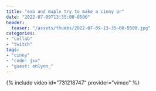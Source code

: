 ```yaml
---
title: "exo and maple try to make a cinny pr"
date: "2022-07-09T13:35:00-0500"
header:
  teaser: "/assets/thumbs/2022-07-09-13-35-00-0500.jpg"
categories:
- "collab"
- "twitch"
tags:
- "cinny"
- "code: jsx"
- "guest: enlynn_"
---
```

{% include video id="731218747" provider="vimeo" %}
